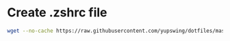 # Create .zshrc file

```sh
wget --no-cache https://raw.githubusercontent.com/yupswing/dotfiles/master/server/zsh/update.zsh -O /tmp/update.zsh && chmod +x /tmp/update.zsh && /tmp/update.zsh
```
